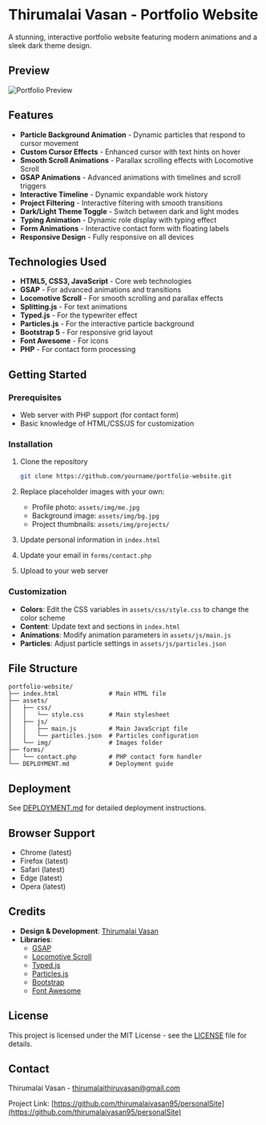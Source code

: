 # Thirumalai Vasan - Portfolio Website

A stunning, interactive portfolio website featuring modern animations and a sleek dark theme design.

## Preview

![Portfolio Preview](assets/img/preview.jpg)

## Features

- **Particle Background Animation** - Dynamic particles that respond to cursor movement
- **Custom Cursor Effects** - Enhanced cursor with text hints on hover
- **Smooth Scroll Animations** - Parallax scrolling effects with Locomotive Scroll
- **GSAP Animations** - Advanced animations with timelines and scroll triggers
- **Interactive Timeline** - Dynamic expandable work history
- **Project Filtering** - Interactive filtering with smooth transitions
- **Dark/Light Theme Toggle** - Switch between dark and light modes
- **Typing Animation** - Dynamic role display with typing effect
- **Form Animations** - Interactive contact form with floating labels
- **Responsive Design** - Fully responsive on all devices

## Technologies Used

- **HTML5, CSS3, JavaScript** - Core web technologies
- **GSAP** - For advanced animations and transitions
- **Locomotive Scroll** - For smooth scrolling and parallax effects
- **Splitting.js** - For text animations
- **Typed.js** - For the typewriter effect
- **Particles.js** - For the interactive particle background
- **Bootstrap 5** - For responsive grid layout
- **Font Awesome** - For icons
- **PHP** - For contact form processing

## Getting Started

### Prerequisites

- Web server with PHP support (for contact form)
- Basic knowledge of HTML/CSS/JS for customization

### Installation

1. Clone the repository
   ```bash
   git clone https://github.com/yourname/portfolio-website.git
   ```

2. Replace placeholder images with your own:
   - Profile photo: `assets/img/me.jpg`
   - Background image: `assets/img/bg.jpg`
   - Project thumbnails: `assets/img/projects/`

3. Update personal information in `index.html`

4. Update your email in `forms/contact.php`

5. Upload to your web server

### Customization

- **Colors**: Edit the CSS variables in `assets/css/style.css` to change the color scheme
- **Content**: Update text and sections in `index.html`
- **Animations**: Modify animation parameters in `assets/js/main.js`
- **Particles**: Adjust particle settings in `assets/js/particles.json`

## File Structure

```
portfolio-website/
├── index.html              # Main HTML file
├── assets/
│   ├── css/
│   │   └── style.css       # Main stylesheet
│   ├── js/
│   │   ├── main.js         # Main JavaScript file
│   │   └── particles.json  # Particles configuration
│   └── img/                # Images folder
├── forms/
│   └── contact.php         # PHP contact form handler
└── DEPLOYMENT.md           # Deployment guide
```

## Deployment

See [DEPLOYMENT.md](DEPLOYMENT.md) for detailed deployment instructions.

## Browser Support

- Chrome (latest)
- Firefox (latest)
- Safari (latest)
- Edge (latest)
- Opera (latest)

## Credits

- **Design & Development**: [Thirumalai Vasan](https://github.com/thirumalaivasan95)
- **Libraries**:
  - [GSAP](https://greensock.com/gsap/)
  - [Locomotive Scroll](https://locomotivemtl.github.io/locomotive-scroll/)
  - [Typed.js](https://github.com/mattboldt/typed.js/)
  - [Particles.js](https://github.com/VincentGarreau/particles.js/)
  - [Bootstrap](https://getbootstrap.com/)
  - [Font Awesome](https://fontawesome.com/)

## License

This project is licensed under the MIT License - see the [LICENSE](LICENSE) file for details.

## Contact

Thirumalai Vasan - [thirumalaithiruvasan@gmail.com](mailto:thirumalaithiruvasan@gmail.com)

Project Link: [https://github.com/thirumalaivasan95/personalSite](https://github.com/thirumalaivasan95/personalSite)